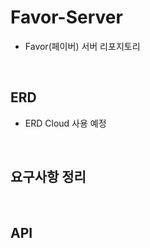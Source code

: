 # Favor-Server
- Favor(페이버) 서버 리포지토리

</br>

## ERD 
- ERD Cloud 사용 예정

</br>

## 요구사항 정리

</br>

## API
